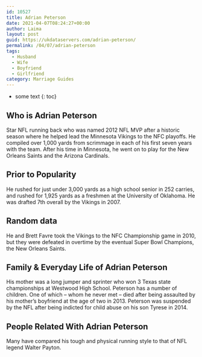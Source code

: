 ```yaml
---
id: 10527
title: Adrian Peterson
date: 2021-04-07T08:24:27+00:00
author: Laima
layout: post
guid: https://ukdataservers.com/adrian-peterson/
permalink: /04/07/adrian-peterson
tags:
  - Husband
  - Wife
  - Boyfriend
  - Girlfriend
category: Marriage Guides
---
```


* some text
{: toc}


## Who is Adrian Peterson
                  
                  
                  
Star NFL running back who was named 2012 NFL MVP after a historic season where he helped lead the Minnesota Vikings to the NFC playoffs. He compiled over 1,000 yards from scrimmage in each of his first seven years with the team. After his time in Minnesota, he went on to play for the New Orleans Saints and the Arizona Cardinals. 
                  
              
            
              
            
                
                
                
## Prior to Popularity
                  
                  
                  
He rushed for just under 3,000 yards as a high school senior in 252 carries, and rushed for 1,925 yards as a freshmen at the University of Oklahoma. He was drafted 7th overall by the Vikings in 2007. 
                  
              
            
              
            
                
                
                
## Random data
                  
                  
                  
He and Brett Favre took the Vikings to the NFC Championship game in 2010, but they were defeated in overtime by the eventual Super Bowl Champions, the New Orleans Saints.
                  
              
            
              
            
                
                
                
## Family & Everyday Life of Adrian Peterson
                  
                  
                  
His mother was a long jumper and sprinter who won 3 Texas state championships at Westwood High School. Peterson has a number of children. One of which &#8211; whom he never met &#8211; died after being assaulted by his mother&#8217;s boyfriend at the age of two in 2013. Peterson was suspended by the NFL after being indicted for child abuse on his son Tyrese in 2014.
                  
              
            
              
            
                
                
                
## People Related With Adrian Peterson
                  
                  
                  
Many have compared his tough and physical running style to that of NFL legend Walter Payton.
                  
              
            
              
            
                
              
            
              
              
            
            
              
            
          
          
          